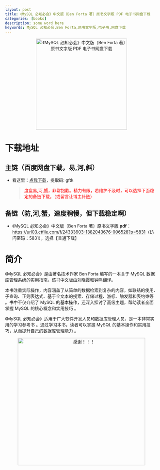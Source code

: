 ```yaml
---
layout: post
title: 《MySQL 必知必会》中文版〔Ben Forta 著〕原书文字版 PDF 电子书网盘下载
categories: [books]
description: some word here
keywords: MySQL 必知必会,Ben Forta,原书文字版,电子书,网盘下载
---
```


<div align="center"><img src="https://qweree.cn/wp-content/uploads/2024/10/mysql-bi-zhi-bi-hui-tuya.jpg" alt="《MySQL 必知必会》中文版〔Ben Forta 著〕原书文字版 PDF 电子书网盘下载" width="300px" height="auto"></div>

# 下载地址

## 主链（百度网盘下载，易,河,斜）

- 看这里：[点我下载](https://pan.baidu.com/s/1iMXUbSbtZQZjDcqDmnWUyw?pwd=gftk)，提取码: gftk

  > <p style="color:red" >度盘易,河,蟹，非常抱歉。精力有限，若维护不及时，可以选择下面稳定的备链下载。（或留言让博主补链）</p>

## 备链（防,河,蟹，速度稍慢，但下载稳定啊）

- 《MySQL 必知必会》中文版〔Ben Forta 著〕原书文字版.**pdf**：<https://url03.ctfile.com/f/24333903-1382043676-006528?p=5831>（访问密码：5831），选择【普通下载】

# 简介

《MySQL 必知必会》是由著名技术作家 Ben Forta 编写的一本关于 MySQL 数据库管理系统的实用指南。该书中文版由刘晓霞和钟鸣翻译。

本书注重实际操作，内容涵盖了从简单的数据检索到复杂的内容，如联结的使用、子查询、正则表达式、基于全文本的搜索、存储过程、游标、触发器和表约束等 。书中不仅介绍了 MySQL 的基本操作，还深入探讨了高级主题，帮助读者全面掌握 MySQL 的核心概念和实用技巧 。

《MySQL 必知必会》适用于广大软件开发人员和数据库管理人员，是一本非常实用的学习参考书 。通过学习本书，读者可以掌握 MySQL 的基本操作和实用技巧，从而提升自己的数据库管理能力 。

<div align="center"><img src="https://pic.imgdb.cn/item/661246bf68eb935713c7f81c.gif" alt="感谢！！！" width="420px" height="auto"/></div>
